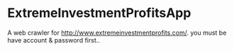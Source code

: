 ﻿# ExtremeInvestmentProfitsApp

A web crawler for http://www.extremeinvestmentprofits.com/. you must be have account & password first..